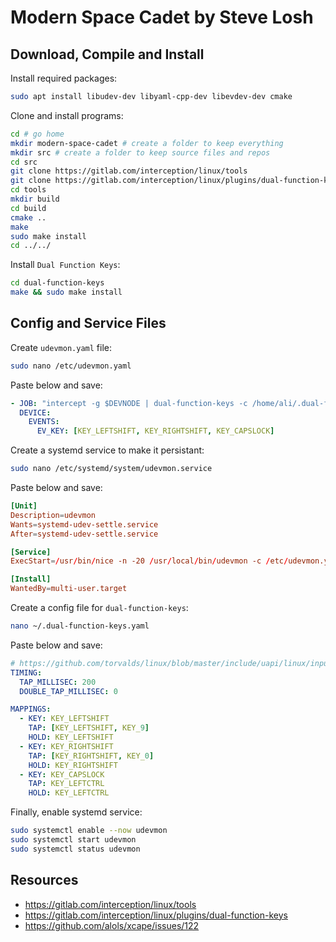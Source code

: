 
# Modern Space Cadet by Steve Losh


## Download, Compile and Install

Install required packages:

```bash
sudo apt install libudev-dev libyaml-cpp-dev libevdev-dev cmake
```

Clone and install programs:

```bash
cd # go home
mkdir modern-space-cadet # create a folder to keep everything
mkdir src # create a folder to keep source files and repos
cd src
git clone https://gitlab.com/interception/linux/tools
git clone https://gitlab.com/interception/linux/plugins/dual-function-keys
cd tools
mkdir build
cd build
cmake ..
make
sudo make install
cd ../../
```

Install `Dual Function Keys`:

```bash
cd dual-function-keys
make && sudo make install
```

## Config and Service Files

Create `udevmon.yaml` file:

```bash
sudo nano /etc/udevmon.yaml
```

Paste below and save:

```yaml
- JOB: "intercept -g $DEVNODE | dual-function-keys -c /home/ali/.dual-function-keys.yaml | uinput -d $DEVNODE"
  DEVICE:
    EVENTS:
      EV_KEY: [KEY_LEFTSHIFT, KEY_RIGHTSHIFT, KEY_CAPSLOCK]
```

Create a systemd service to make it persistant:

```bash
sudo nano /etc/systemd/system/udevmon.service
```

Paste below and save:

```conf
[Unit]
Description=udevmon
Wants=systemd-udev-settle.service
After=systemd-udev-settle.service

[Service]
ExecStart=/usr/bin/nice -n -20 /usr/local/bin/udevmon -c /etc/udevmon.yaml

[Install]
WantedBy=multi-user.target
```

Create a config file for `dual-function-keys`:

```bash
nano ~/.dual-function-keys.yaml
```

Paste below and save:

```yaml
# https://github.com/torvalds/linux/blob/master/include/uapi/linux/input-event-codes.h
TIMING:
  TAP_MILLISEC: 200
  DOUBLE_TAP_MILLISEC: 0

MAPPINGS:
  - KEY: KEY_LEFTSHIFT
    TAP: [KEY_LEFTSHIFT, KEY_9]
    HOLD: KEY_LEFTSHIFT
  - KEY: KEY_RIGHTSHIFT
    TAP: [KEY_RIGHTSHIFT, KEY_0]
    HOLD: KEY_RIGHTSHIFT
  - KEY: KEY_CAPSLOCK
    TAP: KEY_LEFTCTRL
    HOLD: KEY_LEFTCTRL
```

Finally, enable systemd service:

```bash
sudo systemctl enable --now udevmon
sudo systemctl start udevmon
sudo systemctl status udevmon
```

## Resources

- https://gitlab.com/interception/linux/tools
- https://gitlab.com/interception/linux/plugins/dual-function-keys
- https://github.com/alols/xcape/issues/122
